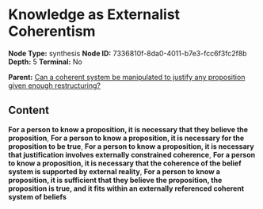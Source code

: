 # Knowledge as Externalist Coherentism

**Node Type:** synthesis
**Node ID:** 7336810f-8da0-4011-b7e3-fcc6f3fc2f8b
**Depth:** 5
**Terminal:** No

**Parent:** [Can a coherent system be manipulated to justify any proposition given enough restructuring?](can-a-coherent-system-be-manipulated-to-justify-any-proposition-given-enough-restructuring-antithesis-15557fe6-e230-44c2-acef-886d423b6db7.md)

## Content

**For a person to know a proposition, it is necessary that they believe the proposition**, **For a person to know a proposition, it is necessary for the proposition to be true**, **For a person to know a proposition, it is necessary that justification involves externally constrained coherence**, **For a person to know a proposition, it is necessary that the coherence of the belief system is supported by external reality**, **For a person to know a proposition, it is sufficient that they believe the proposition, the proposition is true, and it fits within an externally referenced coherent system of beliefs**
